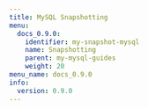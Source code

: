 ```yaml
---
title: MySQL Snapshotting
menu:
  docs_0.9.0:
    identifier: my-snapshot-mysql
    name: Snapshotting
    parent: my-mysql-guides
    weight: 20
menu_name: docs_0.9.0
info:
  version: 0.9.0
---
```



